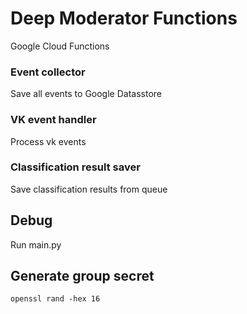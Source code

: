 # Deep Moderator Functions
Google Cloud Functions

### Event collector
Save all events to Google Datasstore


### VK event handler
Process vk events


### Classification result saver
Save classification results from queue


## Debug
Run main.py


## Generate group secret
```
openssl rand -hex 16
```
